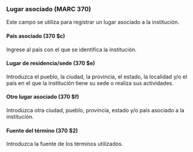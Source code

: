 ### Lugar asociado (MARC 370)

Este campo se utiliza para registrar un lugar asociado a la institución.

#### País asociado (370 $c)

Ingrese al país con el que se identifica la institución.

#### Lugar de residencia/sede (370 $e)

Introduzca el pueblo, la ciudad, la provincia, el estado, la localidad y/o el país en el que la institución tiene su sede o realiza sus actividades.

#### Otro lugar asociado (370 $f)

Introduzca otra ciudad, pueblo, provincia, estado y/o país asociado a la institución.

#### Fuente del término (370 $2)

Introduzca la fuente de los términos utilizados.
